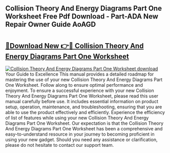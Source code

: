 ## Collision Theory And Energy Diagrams Part One Worksheet Free Pdf Download - Part-ADA New Repair Owner Guide AoAGD

# <h2><a href="http://dft1bcr.blite.top/?on=Collision+Theory+And+Energy+Diagrams+Part+One+Worksheet">🔗Download New 👉🔴 Collision Theory And Energy Diagrams Part One Worksheet</a></h2>

[![Collision Theory And Energy Diagrams Part One Worksheet download](https://i.imgur.com/lujVjoI.png)](http://dft1bcr.blite.top/?on=Collision+Theory+And+Energy+Diagrams+Part+One+Worksheet)
Your Guide to Excellence This manual provides a detailed roadmap for mastering the use of your new Collision Theory And Energy Diagrams Part One Worksheet. Follow along to ensure optimal performance and enjoyment. To ensure a successful experience with your new Collision Theory And Energy Diagrams Part One Worksheet, please read this user manual carefully before use. It includes essential information on product setup, operation, maintenance, and troubleshooting, ensuring that you are able to use the product effectively and efficiently. Experience the efficiency of list of features while using your new Collision Theory And Energy Diagrams Part One Worksheet. Our expectation is that the Collision Theory And Energy Diagrams Part One Worksheet has been a comprehensive and easy-to-understand resource in your journey to becoming proficient in using your new gadget. Should you need any assistance or clarification, please do not hesitate to contact our support team.
